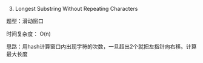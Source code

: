 3. Longest Substring Without Repeating Characters

题型：滑动窗口

时间复杂度： O(n)

思路：用hash计算窗口内出现字符的次数，一旦超出2个就把左指针向右移。计算最大长度
